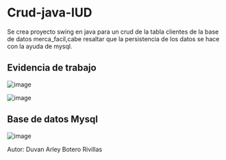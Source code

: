 # Crud-java-IUD

Se crea proyecto swing en java para un crud de la tabla clientes de la base de datos merca_facil,cabe resaltar que la persistencia de los datos
se hace con la ayuda de mysql.


## Evidencia de trabajo
![image](https://user-images.githubusercontent.com/96325513/171032051-ee840aed-d4aa-4675-b034-e60824343bf7.png)

![image](https://user-images.githubusercontent.com/96325513/171032120-a889761d-a583-4bf9-a460-951ea7d604ad.png)

## Base de datos Mysql
![image](https://user-images.githubusercontent.com/96325513/171032204-e33b346b-54dc-4b80-8ea8-d9c880bdc192.png)


Autor: Duvan Arley Botero Rivillas
